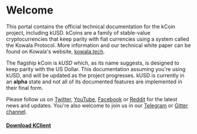 # Welcome

This portal contains the official technical documentation for the kCoin
project, including kUSD. kCoins are a family of stable-value cryptocurrencies
that keep parity with fiat currencies using a system called the Kowala
Protocol. More information and our technical white paper can be found on
Kowala's website, [kowala.tech](https://www.kowala.tech).

The flagship kCoin is _kUSD_ which, as its name suggests, is designed to keep
parity with the US Dollar. This documentation assuming you're using kUSD, and
will be updated as the project progresses. kUSD is currently in an **alpha**
state and not all of its documented features are implemented in their final form.

Please follow us on [Twitter](https://twitter.com/KowalaTech),
[YouTube](https://www.youtube.com/channel/UCDuyhBaLx16iEGwqIt9hHHQ/),
[Facebook]() or [Reddit]() for
the latest news and updates. You're also welcome to join us in our
[Telegram](https://t.co/MpSK3z1aWw) or [Gitter
channel](https://gitter.im/kowala-tech/Lobby).

#### [Download KClient](/getting-started/download)

</br></br>
